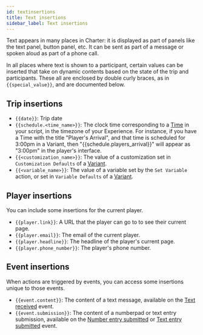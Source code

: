 ```yaml
---
id: textinsertions
title: Text insertions
sidebar_label: Text insertions
---
```


Text appears in many places in Charter: it is displayed as part of panels like the text panel, button panel, etc. It can be sent as part of a message or spoken aloud as part of a phone call.

In all places where text is shown to a participant, certain values can be inserted that take on dynamic contents based on the state of the trip and participants. These all are enclosed by double curly braces, as in  `{{special_value}}`, and are documented below.

## Trip insertions

* `{{date}}`: Trip date
* `{{schedule.<time_name>}}`: The clock time corresponding to a [Time](/docs/reference/resources#time) in your script, in the timezone of your Experience. For instance, if you have a Time with the title "Player's Arrival", and that time is scheduled for 3:00pm in a Variant, then "{{schedule.players_arrival}}" will appear as "3:00pm" in the player's interface.
* `{{<customization_name>}}`: The value of a customization set in `Customization Defaults` of a [Variant](/docs/reference/resources#variant).
* `{{<variable_name>}}`: The value of a variable set by the `Set Variable` action, or set in `Variable Defaults` of a [Variant](/docs/reference/resources#variant).

## Player insertions

You can include some insertions for the current player.

* `{{player.link}}`: A URL that the player can go to to see their current page.
* `{{player.email}}`: The email of the current player.
* `{{player.headline}}`: The headline of the player's current page.
* `{{player.phone_number}}`: The player's phone number.

## Event insertions

When actions are triggered by events, you can access some insertions unique to those events.

* `{{event.content}}`: The content of a text message, available on the [Text received](/docs/reference/events#text-received) event.
* `{{event.submission}}`: The content of a numberpad or text entry submission, available on the [Number entry submitted](/docs/reference/events#number-entry-submitted) or [Text entry submitted](/docs/reference/events#text-entry-submitted) event.
